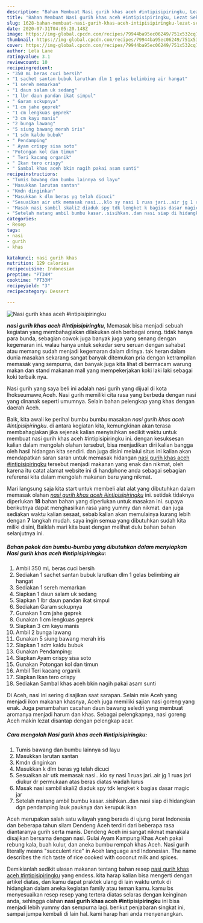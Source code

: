 ```yaml
---
description: "Bahan Membuat Nasi gurih khas aceh #intipisipiringku, Lezat Sekali"
title: "Bahan Membuat Nasi gurih khas aceh #intipisipiringku, Lezat Sekali"
slug: 1628-bahan-membuat-nasi-gurih-khas-aceh-intipisipiringku-lezat-sekali
date: 2020-07-31T04:05:20.148Z
image: https://img-global.cpcdn.com/recipes/79944ba95ec06249/751x532cq70/nasi-gurih-khas-aceh-intipisipiringku-foto-resep-utama.jpg
thumbnail: https://img-global.cpcdn.com/recipes/79944ba95ec06249/751x532cq70/nasi-gurih-khas-aceh-intipisipiringku-foto-resep-utama.jpg
cover: https://img-global.cpcdn.com/recipes/79944ba95ec06249/751x532cq70/nasi-gurih-khas-aceh-intipisipiringku-foto-resep-utama.jpg
author: Lela Lane
ratingvalue: 3.1
reviewcount: 10
recipeingredient:
- "350 mL beras cuci bersih"
- "1 sachet santan bubuk larutkan dlm 1 gelas belimbing air hangat"
- "1 sereh memarkan"
- "1 daun salam uk sedang"
- "1 lbr daun pandan ikat simpul"
- " Garam sckupnya"
- "1 cm jahe geprek"
- "1 cm lengkuas geprek"
- "3 cm kayu manis"
- "2 bunga lawang"
- "5 siung bawang merah iris"
- "1 sdm kaldu bubuk"
- " Pendamping"
- " Ayam crispy sisa soto"
- "Potongan kol dan timun"
- " Teri kacang organik"
- " Ikan tero crispy"
- " Sambal khas aceh bkin nagih pakai asam sunti"
recipeinstructions:
- "Tumis bawang dan bumbu lainnya sd layu"
- "Masukkan larutan santan"
- "Kmdn dinginkan"
- "Masukkan k dlm beras yg telah dicuci"
- "Sesuaikan air utk memasak nasi...klo sy nasi 1 ruas jari..air jg 1 ruas jari diukur dr permukaan atas beras diatas wadah lurus"
- "Masak nasi sambil skali2 diaduk spy tdk lengket k bagias dasar magic jar"
- "Setelah matang ambil bumbu kasar..sisihkan..dan nasi siap di hidangkan dgn pendamping lauk pauknya dan kerupuk ikan"
categories:
- Resep
tags:
- nasi
- gurih
- khas

katakunci: nasi gurih khas 
nutrition: 129 calories
recipecuisine: Indonesian
preptime: "PT34M"
cooktime: "PT33M"
recipeyield: "3"
recipecategory: Dessert

---
```



![Nasi gurih khas aceh #intipisipiringku](https://img-global.cpcdn.com/recipes/79944ba95ec06249/751x532cq70/nasi-gurih-khas-aceh-intipisipiringku-foto-resep-utama.jpg)

<b><i>nasi gurih khas aceh #intipisipiringku</i></b>, Memasak bisa menjadi sebuah kegiatan yang membahagiakan dilakukan oleh berbagai orang. tidak hanya para bunda, sebagian cowok juga banyak juga yang senang dengan kegemaran ini. walau hanya untuk sekedar seru seruan dengan sahabat atau memang sudah menjadi kegemaran dalam dirinya. tak heran dalam dunia masakan sekarang sangat banyak ditemukan pria dengan ketrampilan memasak yang sempurna, dan banyak juga kita lihat di bermacam warung makan dan stand makanan mall yang mempekerjakan koki laki laki sebagai koki terbaik nya.

Nasi gurih yang saya beli ini adalah nasi gurih yang dijual di kota lhokseumawe,Aceh. Nasi gurih memiliki cita rasa yang berbeda dengan nasi yang dinanak seperti umumnya. Selain bahan pelengkap yang khas dengan daerah Aceh.

Baik, kita awali ke perihal bumbu bumbu masakan <i>nasi gurih khas aceh #intipisipiringku</i>. di antara kegiatan kita, kemungkinan akan terasa membahagiakan jika sejenak kalian menyisihkan sedikit waktu untuk membuat nasi gurih khas aceh #intipisipiringku ini. dengan kesuksesan kalian dalam mengolah olahan tersebut, bisa menjadikan diri kalian bangga oleh hasil hidangan kita sendiri. dan juga disini melalui situs ini kalian akan mendapatkan saran saran untuk memasak hidangan <u>nasi gurih khas aceh #intipisipiringku</u> tersebut menjadi makanan yang enak dan nikmat, oleh karena itu catat alamat website ini di handphone anda sebagai sebagian referensi kita dalam mengolah makanan baru yang nikmat.


Mari langsung saja kita start untuk membeli alat alat yang dibutuhkan dalam memasak olahan <u><i>nasi gurih khas aceh #intipisipiringku</i></u> ini. setidak tidaknya diperlukan <b>18</b> bahan bahan yang diperlukan untuk masakan ini. supaya berikutnya dapat menghasilkan rasa yang yummy dan nikmat. dan juga sediakan waktu kalian sesaat, sebab kalian akan memulainya kurang lebih dengan <b>7</b> langkah mudah. saya ingin semua yang dibutuhkan sudah kita miliki disini, Baiklah mari kita buat dengan melihat dulu bahan bahan selanjutnya ini.

<!--inarticleads1-->

##### Bahan pokok dan bumbu-bumbu yang dibutuhkan dalam menyiapkan Nasi gurih khas aceh #intipisipiringku:

1. Ambil 350 mL beras cuci bersih
1. Sediakan 1 sachet santan bubuk larutkan dlm 1 gelas belimbing air hangat
1. Sediakan 1 sereh memarkan
1. Siapkan 1 daun salam uk sedang
1. Siapkan 1 lbr daun pandan ikat simpul
1. Sediakan  Garam sckupnya
1. Gunakan 1 cm jahe geprek
1. Gunakan 1 cm lengkuas geprek
1. Siapkan 3 cm kayu manis
1. Ambil 2 bunga lawang
1. Gunakan 5 siung bawang merah iris
1. Siapkan 1 sdm kaldu bubuk
1. Gunakan  Pendamping:
1. Siapkan  Ayam crispy sisa soto
1. Gunakan Potongan kol dan timun
1. Ambil  Teri kacang organik
1. Siapkan  Ikan tero crispy
1. Sediakan  Sambal khas aceh bkin nagih pakai asam sunti


Di Aceh, nasi ini sering disajikan saat sarapan. Selain mie Aceh yang menjadi ikon makanan khasnya, Aceh juga memiliki sajian nasi goreng yang enak. Juga penambahan cacahan daun bawang seledri yang membuat aromanya menjadi harum dan khas. Sebagai pelengkapnya, nasi goreng Aceh makin lezat disantap dengan pelengkap acar. 

<!--inarticleads2-->

##### Cara mengolah Nasi gurih khas aceh #intipisipiringku:

1. Tumis bawang dan bumbu lainnya sd layu
1. Masukkan larutan santan
1. Kmdn dinginkan
1. Masukkan k dlm beras yg telah dicuci
1. Sesuaikan air utk memasak nasi...klo sy nasi 1 ruas jari..air jg 1 ruas jari diukur dr permukaan atas beras diatas wadah lurus
1. Masak nasi sambil skali2 diaduk spy tdk lengket k bagias dasar magic jar
1. Setelah matang ambil bumbu kasar..sisihkan..dan nasi siap di hidangkan dgn pendamping lauk pauknya dan kerupuk ikan


Aceh merupakan salah satu wilayah yang berada di ujung barat Indonesia dan beberapa tahun silam Dendeng Aceh terdiri dari beberapa rasa diantaranya gurih serta manis. Dendeng Aceh ini sangat nikmat manakala disajikan bersama dengan nasi. Gulai Ayam Kampung Khas Aceh pakai rebung kala, buah kulur, dan aneka bumbu rempah khas Aceh. Nasi gurih literally means &#34;succulent rice&#34; in Aceh language and Indonesian. The name describes the rich taste of rice cooked with coconut milk and spices. 

Demikianlah sedikit ulasan makanan tentang bahan resep <u>nasi gurih khas aceh #intipisipiringku</u> yang endess. kita harap kalian bisa mengerti dengan artikel diatas, dan kamu dapat praktek ulang di lain waktu untuk di hidangkan dalam aneka kegiatan family atau teman kamu. kamu bs menyesuaikan resep resep yang tertera diatas selaras dengan keinginan anda, sehingga olahan <b>nasi gurih khas aceh #intipisipiringku</b> ini bisa menjadi lebih yummy dan sempurna lagi. berikut penjabaran singkat ini, sampai jumpa kembali di lain hal. kami harap hari anda menyenangkan.
